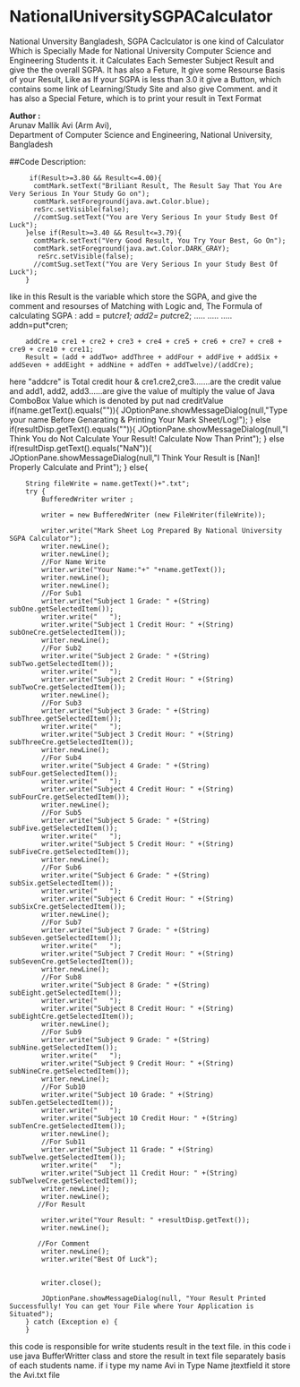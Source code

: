 # NationalUniversitySGPACalculator
National Unversity Bangladesh, SGPA Caclculator is one kind of Calculator Which is Specially Made for National University Computer Science and Engineering Students it. it Calculates Each Semester Subject Result and give the the overall SGPA. It has also a Feture, It give some Resourse Basis of your Result, Like as If your SGPA is less than 3.0 it give a Button, which contains some link of Learning/Study Site
and also give Comment.
and it has also a Special Feture, which is to print your result in Text Format 

<b>Author :</b> <br>
Arunav Mallik Avi (Arm Avi), <br>
Department of Computer Science and Engineering, 
National University, Bangladesh<br>

##Code Description:
 
          
         if(Result>=3.80 && Result<=4.00){
          comtMark.setText("Briliant Result, The Result Say That You Are Very Serious In Your Study Go on");
          comtMark.setForeground(java.awt.Color.blue);
          reSrc.setVisible(false);
          //comtSug.setText("You are Very Serious In your Study Best Of Luck");
        }else if(Result>=3.40 && Result<=3.79){
          comtMark.setText("Very Good Result, You Try Your Best, Go On");
          comtMark.setForeground(java.awt.Color.DARK_GRAY);
           reSrc.setVisible(false);
          //comtSug.setText("You are Very Serious In your Study Best Of Luck");
        }
 like in this Result is the variable which store the SGPA, and give the comment and resourses of Matching with Logic
 and,
 The Formula of calculating SGPA : 
        add = put*cre1;
        add2= put*cre2;
        .....
        .....
        .....
        addn=put*cren;
        
        addCre = cre1 + cre2 + cre3 + cre4 + cre5 + cre6 + cre7 + cre8 + cre9 + cre10 + cre11;
        Result = (add + addTwo+ addThree + addFour + addFive + addSix + addSeven + addEight + addNine + addTen + addTwelve)/(addCre);
        
here "addcre" is Total credit hour & cre1.cre2,cre3.......are the credit value and add1, add2, add3......are give the value of multiply the value of Java ComboBox Value which is denoted by put nad creditValue
   if(name.getText().equals("")){
          JOptionPane.showMessageDialog(null,"Type your name Before Genarating & Printing Your Mark Sheet/Log!");
        }
        else if(resultDisp.getText().equals("")){
          JOptionPane.showMessageDialog(null,"I Think You do Not Calculate Your Result! Calculate Now Than Print");
        }
        else if(resultDisp.getText().equals("NaN")){
          JOptionPane.showMessageDialog(null,"I Think Your Result is [Nan]! Properly Calculate and Print");
        }
        else{
        
        String fileWrite = name.getText()+".txt";
        try {
            BufferedWriter writer ; 
             
            writer = new BufferedWriter (new FileWriter(fileWrite));
            
            writer.write("Mark Sheet Log Prepared By National University SGPA Calculator");
            writer.newLine();
            writer.newLine();
            //For Name Write
            writer.write("Your Name:"+" "+name.getText());
            writer.newLine();
            writer.newLine();
            //For Sub1
            writer.write("Subject 1 Grade: " +(String) subOne.getSelectedItem());
            writer.write("   ");
            writer.write("Subject 1 Credit Hour: " +(String) subOneCre.getSelectedItem());
            writer.newLine();
            //For Sub2
            writer.write("Subject 2 Grade: " +(String) subTwo.getSelectedItem());
            writer.write("   ");
            writer.write("Subject 2 Credit Hour: " +(String) subTwoCre.getSelectedItem());
            writer.newLine();
            //For Sub3
            writer.write("Subject 3 Grade: " +(String) subThree.getSelectedItem());
            writer.write("   ");
            writer.write("Subject 3 Credit Hour: " +(String) subThreeCre.getSelectedItem());
            writer.newLine();
            //For Sub4
            writer.write("Subject 4 Grade: " +(String) subFour.getSelectedItem());
            writer.write("   ");
            writer.write("Subject 4 Credit Hour: " +(String) subFourCre.getSelectedItem());
            writer.newLine();
            //For Sub5
            writer.write("Subject 5 Grade: " +(String) subFive.getSelectedItem());
            writer.write("   ");
            writer.write("Subject 5 Credit Hour: " +(String) subFiveCre.getSelectedItem());
            writer.newLine();
            //For Sub6
            writer.write("Subject 6 Grade: " +(String) subSix.getSelectedItem());
            writer.write("   ");
            writer.write("Subject 6 Credit Hour: " +(String) subSixCre.getSelectedItem());
            writer.newLine();
            //For Sub7
            writer.write("Subject 7 Grade: " +(String) subSeven.getSelectedItem());
            writer.write("   ");
            writer.write("Subject 7 Credit Hour: " +(String) subSevenCre.getSelectedItem());
            writer.newLine();
            //For Sub8
            writer.write("Subject 8 Grade: " +(String) subEight.getSelectedItem());
            writer.write("   ");
            writer.write("Subject 8 Credit Hour: " +(String) subEightCre.getSelectedItem());
            writer.newLine();
            //For Sub9
            writer.write("Subject 9 Grade: " +(String) subNine.getSelectedItem());
            writer.write("   ");
            writer.write("Subject 9 Credit Hour: " +(String) subNineCre.getSelectedItem());
            writer.newLine();
            //For Sub10
            writer.write("Subject 10 Grade: " +(String) subTen.getSelectedItem());
            writer.write("   ");
            writer.write("Subject 10 Credit Hour: " +(String) subTenCre.getSelectedItem());
            writer.newLine();
            //For Sub11
            writer.write("Subject 11 Grade: " +(String) subTwelve.getSelectedItem());
            writer.write("   ");
            writer.write("Subject 11 Credit Hour: " +(String) subTwelveCre.getSelectedItem());
            writer.newLine();
            writer.newLine();
           //For Result
            
            writer.write("Your Result: " +resultDisp.getText());
            writer.newLine();
            
           //For Comment
            writer.newLine();
            writer.write("Best Of Luck");
           
            
            writer.close();
            
            JOptionPane.showMessageDialog(null, "Your Result Printed Successfully! You can get Your File where Your Application is Situated");
        } catch (Exception e) {
        }
        
 this code is responsible for write students result in the text file. in this code i use java BufferWritter class and store the result in text file separately basis of each students name. if i type my name Avi in Type Name jtextfield it store the Avi.txt file 
